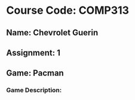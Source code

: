 
# Course Code: COMP313

## Name: Chevrolet Guerin
## Assignment: 1
## Game: Pacman

### Game Description: 
